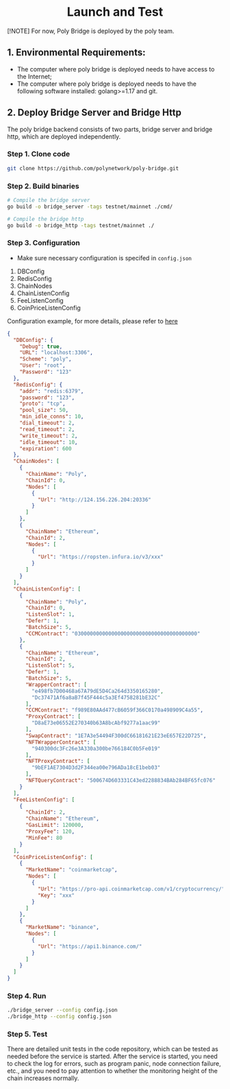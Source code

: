 <h1 align="center">Launch and Test</h1>

[!NOTE] For now, Poly Bridge is deployed by the poly team.

## 1. Environmental Requirements:

- The computer where poly bridge is deployed needs to have access to the Internet;
- The computer where poly bridge is deployed needs to have the following software installed: golang>=1.17 and git.

## 2. Deploy Bridge Server and Bridge Http
The poly bridge backend consists of two parts, bridge server and bridge http, which are deployed independently.

### Step 1. Clone code
```bash
git clone https://github.com/polynetwork/poly-bridge.git
```

### Step 2. Build binaries
```bash
# Compile the bridge server
go build -o bridge_server -tags testnet/mainnet ./cmd/

# Compile the bridge http
go build -o bridge_http -tags testnet/mainnet ./
```

### Step 3. Configuration 
* Make sure necessary configuration is specifed in `config.json`
1. DBConfig
2. RedisConfig
3. ChainNodes
4. ChainListenConfig
5. FeeListenConfig
6. CoinPriceListenConfig

Configuration example, for more details, please refer to [here](https://github.com/polynetwork/poly-bridge/blob/master/conf/config_testnet.json)
```json
{
  "DBConfig": {
    "Debug": true,
    "URL": "localhost:3306",
    "Scheme": "poly",
    "User": "root",
    "Password": "123"
  },
  "RedisConfig": {
    "addr": "redis:6379",
    "password": "123",
    "proto": "tcp",
    "pool_size": 50,
    "min_idle_conns": 10,
    "dial_timeout": 2,
    "read_timeout": 2,
    "write_timeout": 2,
    "idle_timeout": 10,
    "expiration": 600
  },
  "ChainNodes": [
    {
      "ChainName": "Poly",
      "ChainId": 0,
      "Nodes": [
        {
          "Url": "http://124.156.226.204:20336"
        }
      ]
    },
    {
      "ChainName": "Ethereum",
      "ChainId": 2,
      "Nodes": [
        {
          "Url": "https://ropsten.infura.io/v3/xxx"
        }
      ]
    }
  ],
  "ChainListenConfig": [
    {
      "ChainName": "Poly",
      "ChainId": 0,
      "ListenSlot": 1,
      "Defer": 1,
      "BatchSize": 5,
      "CCMContract": "0300000000000000000000000000000000000000"
    },
    {
      "ChainName": "Ethereum",
      "ChainId": 2,
      "ListenSlot": 5,
      "Defer": 1,
      "BatchSize": 5,
      "WrapperContract": [
        "e498fb7D00468a67A79dE5D4Ca264d3350165280",
        "Dc37471Af6a8aB7f45F444c5a3Ef4758281bE32C"
      ],
      "CCMContract": "f989E80AAd477cB6059f366C0170a498909C4a55",
      "ProxyContract": [
        "D8aE73e06552E270340b63A8bcAbf9277a1aac99"
      ],
      "SwapContract": "1E7A3e54494F300dC66181621E23eE657E22D725",
      "NFTWrapperContract": [
        "940300dc3Fc26e3A330a300be766184C0b5Fe019"
      ],
      "NFTProxyContract": [
        "9bEF1AE7304D3d2F344ea00e796ADa18cE1beb03"
      ],
      "NFTQueryContract": "500674D603331C43ed2288834BAb284BF65fc076"
    }
  ],
  "FeeListenConfig": [
    {
      "ChainId": 2,
      "ChainName": "Ethereum",
      "GasLimit": 120000,
      "ProxyFee": 120,
      "MinFee": 80
    }
  ],
  "CoinPriceListenConfig": [
    {
      "MarketName": "coinmarketcap",
      "Nodes": [
        {
          "Url": "https://pro-api.coinmarketcap.com/v1/cryptocurrency/",
          "Key": "xxx"
        }
      ]
    },
    {
      "MarketName": "binance",
      "Nodes": [
        {
          "Url": "https://api1.binance.com/"
        }
      ]
    }
  ]
}
```

### Step 4. Run
```bash
./bridge_server --config config.json
./bridge_http --config config.json
```

### Step 5. Test
There are detailed unit tests in the code repository, which can be tested as needed before the service is started.
After the service is started, you need to check the log for errors, such as program panic, node connection failure, etc., and you need to pay attention to whether the monitoring height of the chain increases normally.
